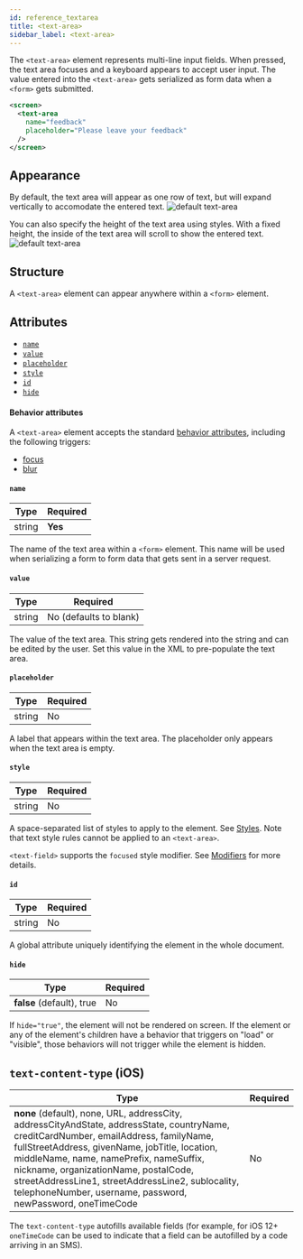 ```yaml
---
id: reference_textarea
title: <text-area>
sidebar_label: <text-area>
---
```


The `<text-area>` element represents multi-line input fields. When pressed, the text area focuses and a keyboard appears to accept user input. The value entered into the `<text-area>` gets serialized as form data when a `<form>` gets submitted.

```xml
<screen>
  <text-area
    name="feedback"
    placeholder="Please leave your feedback"
  />
</screen>
```

## Appearance

By default, the text area will appear as one row of text, but will expand vertically to accomodate the entered text.
![default text-area](/img/reference_textarea1.png)

You can also specify the height of the text area using styles. With a fixed height, the inside of the text area will scroll to show the entered text.
![default text-area](/img/reference_textarea2.png)

## Structure

A `<text-area>` element can appear anywhere within a `<form>` element.

## Attributes

- [`name`](#name)
- [`value`](#value)
- [`placeholder`](#placeholder)
- [`style`](#style)
- [`id`](#id)
- [`hide`](#hide)

#### Behavior attributes

A `<text-area>` element accepts the standard [behavior attributes](/docs/reference_behavior_attributes), including the following triggers:

- [focus](#focus)
- [blur](#blur)

#### `name`

| Type   | Required |
| ------ | -------- |
| string | **Yes**  |

The name of the text area within a `<form>` element. This name will be used when serializing a form to form data that gets sent in a server request.

#### `value`

| Type   | Required               |
| ------ | ---------------------- |
| string | No (defaults to blank) |

The value of the text area. This string gets rendered into the string and can be edited by the user. Set this value in the XML to pre-populate the text area.

#### `placeholder`

| Type   | Required |
| ------ | -------- |
| string | No       |

A label that appears within the text area. The placeholder only appears when the text area is empty.

#### `style`

| Type   | Required |
| ------ | -------- |
| string | No       |

A space-separated list of styles to apply to the element. See [Styles](/docs/reference_style). Note that text style rules cannot be applied to an `<text-area>`.

`<text-field>` supports the `focused` style modifier. See [Modifiers](/docs/reference_modifier) for more details.

#### `id`

| Type   | Required |
| ------ | -------- |
| string | No       |

A global attribute uniquely identifying the element in the whole document.

#### `hide`

| Type                      | Required |
| ------------------------- | -------- |
| **false** (default), true | No       |

If `hide="true"`, the element will not be rendered on screen. If the element or any of the element's children have a behavior that triggers on "load" or "visible", those behaviors will not trigger while the element is hidden.

## `text-content-type` (iOS)

| Type                                                                                                                                                                                                                                                                                                                                                                                            | Required |
| ----------------------------------------------------------------------------------------------------------------------------------------------------------------------------------------------------------------------------------------------------------------------------------------------------------------------------------------------------------------------------------------------- | -------- |
| **none** (default), none, URL, addressCity, addressCityAndState, addressState, countryName, creditCardNumber, emailAddress, familyName, fullStreetAddress, givenName, jobTitle, location, middleName, name, namePrefix, nameSuffix, nickname, organizationName, postalCode, streetAddressLine1, streetAddressLine2, sublocality, telephoneNumber, username, password, newPassword, oneTimeCode  | No       |

The `text-content-type` autofills available fields (for example, for iOS 12+ `oneTimeCode` can be used to indicate that a field can be autofilled by a code arriving in an SMS).
